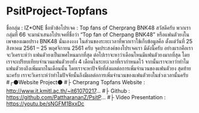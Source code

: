 # PsitProject-Topfans
ชื่อกลุ่ม : IZ*ONE
ชื่อหัวข้อโปรเจค : Top fans of Cherprang BNK48
    สวัสดีครับ พวกเรากลุ่มที่ 66 จะมานำเสนอโปรเจคที่ชื่อว่า “Top fan of Cherpang BNK48” หรือแฟนตัวยงในเพจของเฌอปราง BNK48 นั่นเองงงง ในส่วนของระยะเวลาที่พวกเราใช้เก็บข้อมูลคือ ตั้งแต่วันที่ 25 สิงหาคม 2561 – 25 พฤศจิกายน 2561 ครับ
  	จุดประสงค์ของโปรเจคเรา มีดังนี้ครับ อย่างแรกคือเราจะวิเคราะห์ว่า แฟนตัวยงเป็นเพศไหนมากที่สุด ต่อไปเราจะหาว่าเดือนไหนมีแฟนตัวยงมากที่สุด โดยเราจะเปรียบเทียบจำนวนแฟนตัวยงทั้ง 4 เดือนในระยะเวลาที่เรากำหนดไว้ จากนั้นเราจะหาว่าทำไมแฟนตัวยงถึงเพิ่มมากในเดือนนั้น โดยเราจะหาปัจจัยที่ส่งผลต่อการเพิ่มจำนวนของแฟนตัวยง สุดท้ายนะครับ เราจะวิเคราะห์ว่าทำไมปัจจัยนั้นถึงมีผลต่อการเพิ่มจำนวนของแฟนตัวยงในช่วงเวลานั้นครับ
#┌⚫Website Project⚫
#├ Cherprang Topfans Website :  http://www.it.kmitl.ac.th/~it61070217...
#├ Github : https://github.com/PattharananZ/PsitP...
#├ Video Presentation : https://youtu.be/sNGFM1BxxDc
